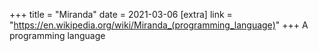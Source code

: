 +++
title = "Miranda"
date = 2021-03-06
[extra]
link = "https://en.wikipedia.org/wiki/Miranda_(programming_language)"
+++
A programming language

